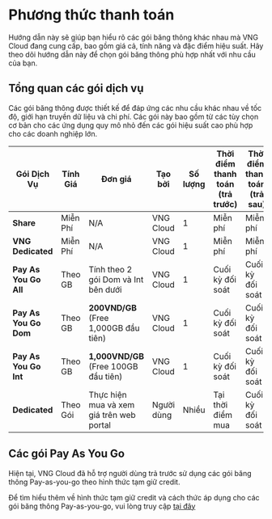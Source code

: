 # Phương thức thanh toán

Hướng dẫn này sẽ giúp bạn hiểu rõ các gói băng thông khác nhau mà VNG Cloud đang cung cấp, bao gồm giá cả, tính năng và đặc điểm hiệu suất. Hãy theo dõi hướng dẫn này để chọn gói băng thông phù hợp nhất với nhu cầu của bạn.

## Tổng quan các gói dịch vụ

Các gói băng thông được thiết kế để đáp ứng các nhu cầu khác nhau về tốc độ, giới hạn truyền dữ liệu và chi phí. Các gói này bao gồm từ các tùy chọn cơ bản cho các ứng dụng quy mô nhỏ đến các gói hiệu suất cao phù hợp cho các doanh nghiệp lớn.

<table><thead><tr><th>Gói Dịch Vụ</th><th>Tính Giá</th><th width="197">Đơn giá</th><th>Tạo bởi</th><th>Số lượng</th><th width="155">Thời điểm thanh toán (trả trước)</th><th>Thời điểm thanh toán (trả sau)</th></tr></thead><tbody><tr><td><strong>Share</strong></td><td>Miễn Phí</td><td>N/A</td><td>VNG Cloud</td><td>1</td><td>Miễn phí</td><td>Miễn phí</td></tr><tr><td><strong>VNG Dedicated</strong></td><td>Miễn Phí</td><td>N/A</td><td>VNG Cloud</td><td>1</td><td>Miễn phí</td><td>Miễn phí</td></tr><tr><td><strong>Pay As You Go All</strong></td><td>Theo GB</td><td>Tính theo 2 gói Dom và Int bên dưới</td><td>VNG Cloud</td><td>1</td><td>Cuối kỳ đối soát</td><td>Cuối kỳ đối soát</td></tr><tr><td><strong>Pay As You Go Dom</strong></td><td>Theo GB</td><td><strong>200VND/GB</strong> (Free 1,000GB đầu tiên)</td><td>VNG Cloud</td><td>1</td><td>Cuối kỳ đối soát</td><td>Cuối kỳ đối soát</td></tr><tr><td><strong>Pay As You Go Int</strong></td><td>Theo GB</td><td><strong>1,000VND/GB</strong> (Free 100GB đầu tiên)</td><td>VNG Cloud</td><td>1</td><td>Cuối kỳ đối soát</td><td>Cuối kỳ đối soát</td></tr><tr><td><strong>Dedicated</strong></td><td>Theo Gói</td><td>Thực hiện mua và xem giá trên web portal</td><td>Người dùng</td><td>Nhiều</td><td>Tại thời điểm mua</td><td>Cuối kỳ đối soát</td></tr></tbody></table>

## Các gói Pay As You Go

Hiện tại, VNG Cloud đã hỗ trợ người dùng trả trước sử dụng các gói băng thông Pay-as-you-go theo hình thức tạm giữ credit.

Để tìm hiểu thêm về hình thức tạm giữ credit và cách thức áp dụng cho các gói băng thông Pay-as-you-go, vui lòng truy cập [tại đây](../../../../quan-ly-hoa-don-chi-phi-and-tai-nguyen-tren-vng-cloud/trai-nghiem-billing-and-kenh-thanh-toan/ve-billing-and-payment/thanh-toan/tam-giu-credit.md)

